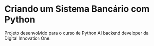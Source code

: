 # Criando um Sistema Bancário com Python

Projeto desenvolvido para o curso de Python AI backend developer da Digital Innovation One.
